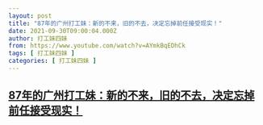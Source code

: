 ```yaml
---
layout: post
title: "87年的广州打工妹：新的不来，旧的不去，决定忘掉前任接受现实！"
date: 2021-09-30T09:00:04.000Z
author: 打工妹四妹
from: https://www.youtube.com/watch?v=AYmkBqEDhCk
tags: [ 打工妹四妹 ]
categories: [ 打工妹四妹 ]
---
```

<!--1632992404000-->
[87年的广州打工妹：新的不来，旧的不去，决定忘掉前任接受现实！](https://www.youtube.com/watch?v=AYmkBqEDhCk)
------

<div>

</div>
